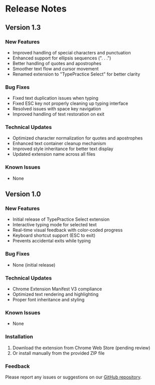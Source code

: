 # Release Notes

## Version 1.3

### New Features

- Improved handling of special characters and punctuation
- Enhanced support for ellipsis sequences (". . .")
- Better handling of quotes and apostrophes
- Smoother text flow and cursor movement
- Renamed extension to "TypePractice Select" for better clarity

### Bug Fixes

- Fixed text duplication issues when typing
- Fixed ESC key not properly cleaning up typing interface
- Resolved issues with space key navigation
- Improved handling of text restoration on exit

### Technical Updates

- Optimized character normalization for quotes and apostrophes
- Enhanced text container cleanup mechanism
- Improved style inheritance for better text display
- Updated extension name across all files

### Known Issues

- None

## Version 1.0

### New Features

- Initial release of TypePractice Select extension
- Interactive typing mode for selected text
- Real-time visual feedback with color-coded progress
- Keyboard shortcut support (ESC to exit)
- Prevents accidental exits while typing

### Bug Fixes

- None (initial release)

### Technical Updates

- Chrome Extension Manifest V3 compliance
- Optimized text rendering and highlighting
- Proper font inheritance and styling

### Known Issues

- None

### Installation

1. Download the extension from Chrome Web Store (pending review)
2. Or install manually from the provided ZIP file

### Feedback

Please report any issues or suggestions on our [GitHub repository](https://github.com/zerubeus/type-selection/issues).
